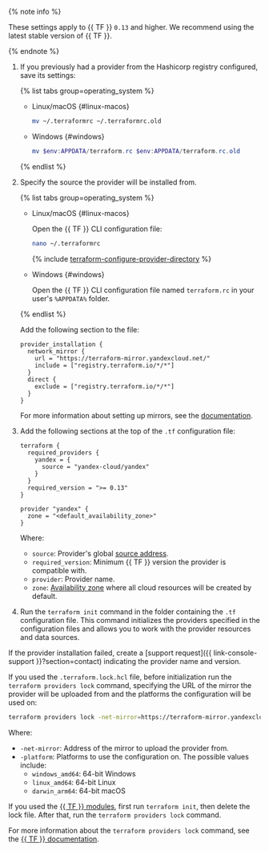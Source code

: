 {% note info %}

These settings apply to {{ TF }} `0.13` and higher. We recommend using the latest stable version of {{ TF }}.

{% endnote %}

1. If you previously had a provider from the Hashicorp registry configured, save its settings:

   {% list tabs group=operating_system %}

   - Linux/macOS {#linux-macos}

      ```bash
      mv ~/.terraformrc ~/.terraformrc.old
      ```

   - Windows {#windows}

      ```powershell
      mv $env:APPDATA/terraform.rc $env:APPDATA/terraform.rc.old
      ```

   {% endlist %}

1. Specify the source the provider will be installed from.

   {% list tabs group=operating_system %}

   - Linux/macOS {#linux-macos}

      Open the {{ TF }} CLI configuration file:

      ```bash
      nano ~/.terraformrc
      ```

      {% include [terraform-configure-provider-directory](../terraform-configure-provider-directory.md) %}

   - Windows {#windows}

      Open the {{ TF }} CLI configuration file named `terraform.rc` in your user's `%APPDATA%` folder.

   {% endlist %}

   Add the following section to the file:

   ```hcl
   provider_installation {
     network_mirror {
       url = "https://terraform-mirror.yandexcloud.net/"
       include = ["registry.terraform.io/*/*"]
     }
     direct {
       exclude = ["registry.terraform.io/*/*"]
     }
   }
   ```

   For more information about setting up mirrors, see the [documentation](https://www.terraform.io/cli/config/config-file#explicit-installation-method-configuration).
1. Add the following sections at the top of the `.tf` configuration file:

   ```hcl
   terraform {
     required_providers {
       yandex = {
         source = "yandex-cloud/yandex"
       }
     }
     required_version = ">= 0.13"
   }

   provider "yandex" {
     zone = "<default_availability_zone>"
   }
   ```

   Where:
   * `source`: Provider's global [source address](https://www.terraform.io/docs/language/providers/requirements.html#source-addresses).
   * `required_version`: Minimum {{ TF }} version the provider is compatible with.
   * `provider`: Provider name.
   * `zone`: [Availability zone](../../overview/concepts/geo-scope.md) where all cloud resources will be created by default.
1. Run the `terraform init` command in the folder containing the `.tf` configuration file. This command initializes the providers specified in the configuration files and allows you to work with the provider resources and data sources.

If the provider installation failed, create a [support request]({{ link-console-support }}?section=contact) indicating the provider name and version.

If you used the `.terraform.lock.hcl` file, before initialization run the `terraform providers lock` command, specifying the URL of the mirror the provider will be uploaded from and the platforms the configuration will be used on:

```bash
terraform providers lock -net-mirror=https://terraform-mirror.yandexcloud.net -platform=<platform_1_name> -platform=<platform_2_name> yandex-cloud/yandex
```

Where:
* `-net-mirror`: Address of the mirror to upload the provider from.
* `-platform`: Platforms to use the configuration on. The possible values include:
   * `windows_amd64`: 64-bit Windows
   * `linux_amd64`: 64-bit Linux
   * `darwin_arm64`: 64-bit macOS

If you used the [{{ TF }} modules](../../tutorials/infrastructure-management/terraform-modules.md), first run `terraform init`, then delete the lock file. After that, run the `terraform providers lock` command.

For more information about the `terraform providers lock` command, see the [{{ TF }} documentation](https://developer.hashicorp.com/terraform/cli/commands/providers/lock).